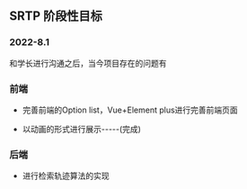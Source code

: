 ## SRTP 阶段性目标

### 2022-8.1

和学长进行沟通之后，当今项目存在的问题有

### 前端

+ 完善前端的Option list，Vue+Element plus进行完善前端页面

+ 以动画的形式进行展示-----(完成)

### 后端

+ 进行检索轨迹算法的实现